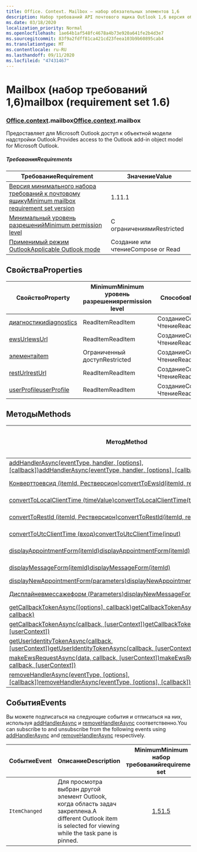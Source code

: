 ```yaml
---
title: Office. Context. Mailbox — набор обязательных элементов 1,6
description: Набор требований API почтового ящика Outlook 1,6 версия объектной модели почтового ящика.
ms.date: 03/18/2020
localization_priority: Normal
ms.openlocfilehash: 1ae64b1af548fc4678a4b73e920a641fe2b4d3e7
ms.sourcegitcommit: 83f9a2fdff81ca421cd23feea103b9b60895cab4
ms.translationtype: MT
ms.contentlocale: ru-RU
ms.lasthandoff: 09/11/2020
ms.locfileid: "47431467"
---
```

# <a name="mailbox-requirement-set-16"></a><span data-ttu-id="eb522-103">Mailbox (набор требований 1,6)</span><span class="sxs-lookup"><span data-stu-id="eb522-103">mailbox (requirement set 1.6)</span></span>

### <a name="officecontextmailbox"></a><span data-ttu-id="eb522-104">[Office](office.md)[.context](office.context.md).mailbox</span><span class="sxs-lookup"><span data-stu-id="eb522-104">[Office](office.md)[.context](office.context.md).mailbox</span></span>

<span data-ttu-id="eb522-105">Предоставляет для Microsoft Outlook доступ к объектной модели надстройки Outlook.</span><span class="sxs-lookup"><span data-stu-id="eb522-105">Provides access to the Outlook add-in object model for Microsoft Outlook.</span></span>

##### <a name="requirements"></a><span data-ttu-id="eb522-106">Требования</span><span class="sxs-lookup"><span data-stu-id="eb522-106">Requirements</span></span>

|<span data-ttu-id="eb522-107">Требование</span><span class="sxs-lookup"><span data-stu-id="eb522-107">Requirement</span></span>| <span data-ttu-id="eb522-108">Значение</span><span class="sxs-lookup"><span data-stu-id="eb522-108">Value</span></span>|
|---|---|
|[<span data-ttu-id="eb522-109">Версия минимального набора требований к почтовому ящику</span><span class="sxs-lookup"><span data-stu-id="eb522-109">Minimum mailbox requirement set version</span></span>](../../requirement-sets/outlook-api-requirement-sets.md)| <span data-ttu-id="eb522-110">1.1</span><span class="sxs-lookup"><span data-stu-id="eb522-110">1.1</span></span>|
|[<span data-ttu-id="eb522-111">Минимальный уровень разрешений</span><span class="sxs-lookup"><span data-stu-id="eb522-111">Minimum permission level</span></span>](../../../outlook/understanding-outlook-add-in-permissions.md)| <span data-ttu-id="eb522-112">С ограничениями</span><span class="sxs-lookup"><span data-stu-id="eb522-112">Restricted</span></span>|
|[<span data-ttu-id="eb522-113">Применимый режим Outlook</span><span class="sxs-lookup"><span data-stu-id="eb522-113">Applicable Outlook mode</span></span>](../../../outlook/outlook-add-ins-overview.md#extension-points)| <span data-ttu-id="eb522-114">Создание или чтение</span><span class="sxs-lookup"><span data-stu-id="eb522-114">Compose or Read</span></span>|

## <a name="properties"></a><span data-ttu-id="eb522-115">Свойства</span><span class="sxs-lookup"><span data-stu-id="eb522-115">Properties</span></span>

| <span data-ttu-id="eb522-116">Свойство</span><span class="sxs-lookup"><span data-stu-id="eb522-116">Property</span></span> | <span data-ttu-id="eb522-117">Minimum</span><span class="sxs-lookup"><span data-stu-id="eb522-117">Minimum</span></span><br><span data-ttu-id="eb522-118">уровень разрешения</span><span class="sxs-lookup"><span data-stu-id="eb522-118">permission level</span></span> | <span data-ttu-id="eb522-119">Способов</span><span class="sxs-lookup"><span data-stu-id="eb522-119">Modes</span></span> | <span data-ttu-id="eb522-120">Тип возвращаемых данных</span><span class="sxs-lookup"><span data-stu-id="eb522-120">Return type</span></span> | <span data-ttu-id="eb522-121">Minimum</span><span class="sxs-lookup"><span data-stu-id="eb522-121">Minimum</span></span><br><span data-ttu-id="eb522-122">набор требований</span><span class="sxs-lookup"><span data-stu-id="eb522-122">requirement set</span></span> |
|---|---|---|---|:---:|
| [<span data-ttu-id="eb522-123">диагностики</span><span class="sxs-lookup"><span data-stu-id="eb522-123">diagnostics</span></span>](/javascript/api/outlook/office.mailbox?view=outlook-js-1.6&preserve-view=true#diagnostics) | <span data-ttu-id="eb522-124">ReadItem</span><span class="sxs-lookup"><span data-stu-id="eb522-124">ReadItem</span></span> | <span data-ttu-id="eb522-125">Создание</span><span class="sxs-lookup"><span data-stu-id="eb522-125">Compose</span></span><br><span data-ttu-id="eb522-126">Чтение</span><span class="sxs-lookup"><span data-stu-id="eb522-126">Read</span></span> | [<span data-ttu-id="eb522-127">Diagnostics</span><span class="sxs-lookup"><span data-stu-id="eb522-127">Diagnostics</span></span>](/javascript/api/outlook/office.diagnostics?view=outlook-js-1.6&preserve-view=true) | [<span data-ttu-id="eb522-128">1.1</span><span class="sxs-lookup"><span data-stu-id="eb522-128">1.1</span></span>](../requirement-set-1.1/outlook-requirement-set-1.1.md) |
| [<span data-ttu-id="eb522-129">ewsUrl</span><span class="sxs-lookup"><span data-stu-id="eb522-129">ewsUrl</span></span>](/javascript/api/outlook/office.mailbox?view=outlook-js-1.6&preserve-view=true#ewsurl) | <span data-ttu-id="eb522-130">ReadItem</span><span class="sxs-lookup"><span data-stu-id="eb522-130">ReadItem</span></span> | <span data-ttu-id="eb522-131">Создание</span><span class="sxs-lookup"><span data-stu-id="eb522-131">Compose</span></span><br><span data-ttu-id="eb522-132">Чтение</span><span class="sxs-lookup"><span data-stu-id="eb522-132">Read</span></span> | <span data-ttu-id="eb522-133">String</span><span class="sxs-lookup"><span data-stu-id="eb522-133">String</span></span> | [<span data-ttu-id="eb522-134">1.1</span><span class="sxs-lookup"><span data-stu-id="eb522-134">1.1</span></span>](../requirement-set-1.1/outlook-requirement-set-1.1.md) |
| [<span data-ttu-id="eb522-135">элемента</span><span class="sxs-lookup"><span data-stu-id="eb522-135">item</span></span>](office.context.mailbox.item.md) | <span data-ttu-id="eb522-136">Ограниченный доступ</span><span class="sxs-lookup"><span data-stu-id="eb522-136">Restricted</span></span> | <span data-ttu-id="eb522-137">Создание</span><span class="sxs-lookup"><span data-stu-id="eb522-137">Compose</span></span><br><span data-ttu-id="eb522-138">Чтение</span><span class="sxs-lookup"><span data-stu-id="eb522-138">Read</span></span> | [<span data-ttu-id="eb522-139">Элемент</span><span class="sxs-lookup"><span data-stu-id="eb522-139">Item</span></span>](/javascript/api/outlook/office.item?view=outlook-js-1.6&preserve-view=true) | [<span data-ttu-id="eb522-140">1.1</span><span class="sxs-lookup"><span data-stu-id="eb522-140">1.1</span></span>](../requirement-set-1.1/outlook-requirement-set-1.1.md) |
| [<span data-ttu-id="eb522-141">restUrl</span><span class="sxs-lookup"><span data-stu-id="eb522-141">restUrl</span></span>](/javascript/api/outlook/office.mailbox?view=outlook-js-1.6&preserve-view=true#resturl) | <span data-ttu-id="eb522-142">ReadItem</span><span class="sxs-lookup"><span data-stu-id="eb522-142">ReadItem</span></span> | <span data-ttu-id="eb522-143">Создание</span><span class="sxs-lookup"><span data-stu-id="eb522-143">Compose</span></span><br><span data-ttu-id="eb522-144">Чтение</span><span class="sxs-lookup"><span data-stu-id="eb522-144">Read</span></span> | <span data-ttu-id="eb522-145">String</span><span class="sxs-lookup"><span data-stu-id="eb522-145">String</span></span> | [<span data-ttu-id="eb522-146">1,5</span><span class="sxs-lookup"><span data-stu-id="eb522-146">1.5</span></span>](../requirement-set-1.5/outlook-requirement-set-1.5.md) |
| [<span data-ttu-id="eb522-147">userProfile</span><span class="sxs-lookup"><span data-stu-id="eb522-147">userProfile</span></span>](/javascript/api/outlook/office.mailbox?view=outlook-js-1.6&preserve-view=true#userprofile) | <span data-ttu-id="eb522-148">ReadItem</span><span class="sxs-lookup"><span data-stu-id="eb522-148">ReadItem</span></span> | <span data-ttu-id="eb522-149">Создание</span><span class="sxs-lookup"><span data-stu-id="eb522-149">Compose</span></span><br><span data-ttu-id="eb522-150">Чтение</span><span class="sxs-lookup"><span data-stu-id="eb522-150">Read</span></span> | [<span data-ttu-id="eb522-151">UserProfile</span><span class="sxs-lookup"><span data-stu-id="eb522-151">UserProfile</span></span>](/javascript/api/outlook/office.userprofile?view=outlook-js-1.6&preserve-view=true) | [<span data-ttu-id="eb522-152">1.1</span><span class="sxs-lookup"><span data-stu-id="eb522-152">1.1</span></span>](../requirement-set-1.1/outlook-requirement-set-1.1.md) |

## <a name="methods"></a><span data-ttu-id="eb522-153">Методы</span><span class="sxs-lookup"><span data-stu-id="eb522-153">Methods</span></span>

| <span data-ttu-id="eb522-154">Метод</span><span class="sxs-lookup"><span data-stu-id="eb522-154">Method</span></span> | <span data-ttu-id="eb522-155">Minimum</span><span class="sxs-lookup"><span data-stu-id="eb522-155">Minimum</span></span><br><span data-ttu-id="eb522-156">уровень разрешения</span><span class="sxs-lookup"><span data-stu-id="eb522-156">permission level</span></span> | <span data-ttu-id="eb522-157">Способов</span><span class="sxs-lookup"><span data-stu-id="eb522-157">Modes</span></span> | <span data-ttu-id="eb522-158">Minimum</span><span class="sxs-lookup"><span data-stu-id="eb522-158">Minimum</span></span><br><span data-ttu-id="eb522-159">набор требований</span><span class="sxs-lookup"><span data-stu-id="eb522-159">requirement set</span></span> |
|---|---|---|:---:|
| <span data-ttu-id="eb522-160">[addHandlerAsync(eventType, handler, [options], [callback])](/javascript/api/outlook/office.mailbox?view=outlook-js-1.6&preserve-view=true#addhandlerasync-eventtype--handler--options--callback-)</span><span class="sxs-lookup"><span data-stu-id="eb522-160">[addHandlerAsync(eventType, handler, [options], [callback])](/javascript/api/outlook/office.mailbox?view=outlook-js-1.6&preserve-view=true#addhandlerasync-eventtype--handler--options--callback-)</span></span> | <span data-ttu-id="eb522-161">ReadItem</span><span class="sxs-lookup"><span data-stu-id="eb522-161">ReadItem</span></span> | <span data-ttu-id="eb522-162">Создание</span><span class="sxs-lookup"><span data-stu-id="eb522-162">Compose</span></span><br><span data-ttu-id="eb522-163">Чтение</span><span class="sxs-lookup"><span data-stu-id="eb522-163">Read</span></span> | [<span data-ttu-id="eb522-164">1,5</span><span class="sxs-lookup"><span data-stu-id="eb522-164">1.5</span></span>](../requirement-set-1.5/outlook-requirement-set-1.5.md) |
| [<span data-ttu-id="eb522-165">Конверттоевсид (itemId, Рестверсион)</span><span class="sxs-lookup"><span data-stu-id="eb522-165">convertToEwsId(itemId, restVersion)</span></span>](/javascript/api/outlook/office.mailbox?view=outlook-js-1.6&preserve-view=true#converttoewsid-itemid--restversion-) | <span data-ttu-id="eb522-166">Ограниченный доступ</span><span class="sxs-lookup"><span data-stu-id="eb522-166">Restricted</span></span> | <span data-ttu-id="eb522-167">Создание</span><span class="sxs-lookup"><span data-stu-id="eb522-167">Compose</span></span><br><span data-ttu-id="eb522-168">Чтение</span><span class="sxs-lookup"><span data-stu-id="eb522-168">Read</span></span> | [<span data-ttu-id="eb522-169">1.3</span><span class="sxs-lookup"><span data-stu-id="eb522-169">1.3</span></span>](../requirement-set-1.3/outlook-requirement-set-1.3.md) |
| [<span data-ttu-id="eb522-170">convertToLocalClientTime (timeValue)</span><span class="sxs-lookup"><span data-stu-id="eb522-170">convertToLocalClientTime(timeValue)</span></span>](/javascript/api/outlook/office.mailbox?view=outlook-js-1.6&preserve-view=true#converttolocalclienttime-timevalue-) | <span data-ttu-id="eb522-171">ReadItem</span><span class="sxs-lookup"><span data-stu-id="eb522-171">ReadItem</span></span> | <span data-ttu-id="eb522-172">Создание</span><span class="sxs-lookup"><span data-stu-id="eb522-172">Compose</span></span><br><span data-ttu-id="eb522-173">Чтение</span><span class="sxs-lookup"><span data-stu-id="eb522-173">Read</span></span> | [<span data-ttu-id="eb522-174">1.1</span><span class="sxs-lookup"><span data-stu-id="eb522-174">1.1</span></span>](../requirement-set-1.1/outlook-requirement-set-1.1.md) |
| [<span data-ttu-id="eb522-175">convertToRestId (itemId, Рестверсион)</span><span class="sxs-lookup"><span data-stu-id="eb522-175">convertToRestId(itemId, restVersion)</span></span>](/javascript/api/outlook/office.mailbox?view=outlook-js-1.6&preserve-view=true#converttorestid-itemid--restversion-) | <span data-ttu-id="eb522-176">Restricted</span><span class="sxs-lookup"><span data-stu-id="eb522-176">Restricted</span></span> | <span data-ttu-id="eb522-177">Создание</span><span class="sxs-lookup"><span data-stu-id="eb522-177">Compose</span></span><br><span data-ttu-id="eb522-178">Чтение</span><span class="sxs-lookup"><span data-stu-id="eb522-178">Read</span></span> | [<span data-ttu-id="eb522-179">1.3</span><span class="sxs-lookup"><span data-stu-id="eb522-179">1.3</span></span>](../requirement-set-1.3/outlook-requirement-set-1.3.md) |
| [<span data-ttu-id="eb522-180">convertToUtcClientTime (вход)</span><span class="sxs-lookup"><span data-stu-id="eb522-180">convertToUtcClientTime(input)</span></span>](/javascript/api/outlook/office.mailbox?view=outlook-js-1.6&preserve-view=true#converttoutcclienttime-input-) | <span data-ttu-id="eb522-181">ReadItem</span><span class="sxs-lookup"><span data-stu-id="eb522-181">ReadItem</span></span> | <span data-ttu-id="eb522-182">Создание</span><span class="sxs-lookup"><span data-stu-id="eb522-182">Compose</span></span><br><span data-ttu-id="eb522-183">Чтение</span><span class="sxs-lookup"><span data-stu-id="eb522-183">Read</span></span> | [<span data-ttu-id="eb522-184">1.1</span><span class="sxs-lookup"><span data-stu-id="eb522-184">1.1</span></span>](../requirement-set-1.1/outlook-requirement-set-1.1.md) |
| [<span data-ttu-id="eb522-185">displayAppointmentForm(itemId)</span><span class="sxs-lookup"><span data-stu-id="eb522-185">displayAppointmentForm(itemId)</span></span>](/javascript/api/outlook/office.mailbox?view=outlook-js-1.6&preserve-view=true#displayappointmentform-itemid-) | <span data-ttu-id="eb522-186">ReadItem</span><span class="sxs-lookup"><span data-stu-id="eb522-186">ReadItem</span></span> | <span data-ttu-id="eb522-187">Создание</span><span class="sxs-lookup"><span data-stu-id="eb522-187">Compose</span></span><br><span data-ttu-id="eb522-188">Чтение</span><span class="sxs-lookup"><span data-stu-id="eb522-188">Read</span></span> | [<span data-ttu-id="eb522-189">1.1</span><span class="sxs-lookup"><span data-stu-id="eb522-189">1.1</span></span>](../requirement-set-1.1/outlook-requirement-set-1.1.md) |
| [<span data-ttu-id="eb522-190">displayMessageForm(itemId)</span><span class="sxs-lookup"><span data-stu-id="eb522-190">displayMessageForm(itemId)</span></span>](/javascript/api/outlook/office.mailbox?view=outlook-js-1.6&preserve-view=true#displaymessageform-itemid-) | <span data-ttu-id="eb522-191">ReadItem</span><span class="sxs-lookup"><span data-stu-id="eb522-191">ReadItem</span></span> | <span data-ttu-id="eb522-192">Создание</span><span class="sxs-lookup"><span data-stu-id="eb522-192">Compose</span></span><br><span data-ttu-id="eb522-193">Чтение</span><span class="sxs-lookup"><span data-stu-id="eb522-193">Read</span></span> | [<span data-ttu-id="eb522-194">1.1</span><span class="sxs-lookup"><span data-stu-id="eb522-194">1.1</span></span>](../requirement-set-1.1/outlook-requirement-set-1.1.md) |
| [<span data-ttu-id="eb522-195">displayNewAppointmentForm(parameters)</span><span class="sxs-lookup"><span data-stu-id="eb522-195">displayNewAppointmentForm(parameters)</span></span>](/javascript/api/outlook/office.mailbox?view=outlook-js-1.6&preserve-view=true#displaynewappointmentform-parameters-) | <span data-ttu-id="eb522-196">ReadItem</span><span class="sxs-lookup"><span data-stu-id="eb522-196">ReadItem</span></span> | <span data-ttu-id="eb522-197">Чтение</span><span class="sxs-lookup"><span data-stu-id="eb522-197">Read</span></span> | [<span data-ttu-id="eb522-198">1.1</span><span class="sxs-lookup"><span data-stu-id="eb522-198">1.1</span></span>](../requirement-set-1.1/outlook-requirement-set-1.1.md) |
| [<span data-ttu-id="eb522-199">Дисплайневмессажеформ (Parameters)</span><span class="sxs-lookup"><span data-stu-id="eb522-199">displayNewMessageForm(parameters)</span></span>](/javascript/api/outlook/office.mailbox?view=outlook-js-1.6&preserve-view=true#displaynewmessageform-parameters-) | <span data-ttu-id="eb522-200">ReadItem</span><span class="sxs-lookup"><span data-stu-id="eb522-200">ReadItem</span></span> | <span data-ttu-id="eb522-201">Создание</span><span class="sxs-lookup"><span data-stu-id="eb522-201">Compose</span></span><br><span data-ttu-id="eb522-202">Чтение</span><span class="sxs-lookup"><span data-stu-id="eb522-202">Read</span></span> | [<span data-ttu-id="eb522-203">1,6</span><span class="sxs-lookup"><span data-stu-id="eb522-203">1.6</span></span>](../requirement-set-1.6/outlook-requirement-set-1.6.md) |
| <span data-ttu-id="eb522-204">[getCallbackTokenAsync([options], callback)](/javascript/api/outlook/office.mailbox?view=outlook-js-1.6&preserve-view=true#getcallbacktokenasync-options--callback-)</span><span class="sxs-lookup"><span data-stu-id="eb522-204">[getCallbackTokenAsync([options], callback)](/javascript/api/outlook/office.mailbox?view=outlook-js-1.6&preserve-view=true#getcallbacktokenasync-options--callback-)</span></span> | <span data-ttu-id="eb522-205">ReadItem</span><span class="sxs-lookup"><span data-stu-id="eb522-205">ReadItem</span></span> | <span data-ttu-id="eb522-206">Создание</span><span class="sxs-lookup"><span data-stu-id="eb522-206">Compose</span></span><br><span data-ttu-id="eb522-207">Чтение</span><span class="sxs-lookup"><span data-stu-id="eb522-207">Read</span></span> | [<span data-ttu-id="eb522-208">1,5</span><span class="sxs-lookup"><span data-stu-id="eb522-208">1.5</span></span>](../requirement-set-1.5/outlook-requirement-set-1.5.md) |
| <span data-ttu-id="eb522-209">[getCallbackTokenAsync(callback, [userContext])](/javascript/api/outlook/office.mailbox?view=outlook-js-1.6&preserve-view=true#getcallbacktokenasync-callback--usercontext-)</span><span class="sxs-lookup"><span data-stu-id="eb522-209">[getCallbackTokenAsync(callback, [userContext])](/javascript/api/outlook/office.mailbox?view=outlook-js-1.6&preserve-view=true#getcallbacktokenasync-callback--usercontext-)</span></span> | <span data-ttu-id="eb522-210">ReadItem</span><span class="sxs-lookup"><span data-stu-id="eb522-210">ReadItem</span></span> | <span data-ttu-id="eb522-211">Создание</span><span class="sxs-lookup"><span data-stu-id="eb522-211">Compose</span></span><br><span data-ttu-id="eb522-212">Чтение</span><span class="sxs-lookup"><span data-stu-id="eb522-212">Read</span></span> | [<span data-ttu-id="eb522-213">1.3</span><span class="sxs-lookup"><span data-stu-id="eb522-213">1.3</span></span>](../requirement-set-1.3/outlook-requirement-set-1.3.md)<br>[<span data-ttu-id="eb522-214">1.1</span><span class="sxs-lookup"><span data-stu-id="eb522-214">1.1</span></span>](../requirement-set-1.1/outlook-requirement-set-1.1.md) |
| <span data-ttu-id="eb522-215">[getUserIdentityTokenAsync(callback, [userContext])](/javascript/api/outlook/office.mailbox?view=outlook-js-1.6&preserve-view=true#getuseridentitytokenasync-callback--usercontext-)</span><span class="sxs-lookup"><span data-stu-id="eb522-215">[getUserIdentityTokenAsync(callback, [userContext])](/javascript/api/outlook/office.mailbox?view=outlook-js-1.6&preserve-view=true#getuseridentitytokenasync-callback--usercontext-)</span></span> | <span data-ttu-id="eb522-216">ReadItem</span><span class="sxs-lookup"><span data-stu-id="eb522-216">ReadItem</span></span> | <span data-ttu-id="eb522-217">Создание</span><span class="sxs-lookup"><span data-stu-id="eb522-217">Compose</span></span><br><span data-ttu-id="eb522-218">Чтение</span><span class="sxs-lookup"><span data-stu-id="eb522-218">Read</span></span> | [<span data-ttu-id="eb522-219">1.1</span><span class="sxs-lookup"><span data-stu-id="eb522-219">1.1</span></span>](../requirement-set-1.1/outlook-requirement-set-1.1.md) |
| <span data-ttu-id="eb522-220">[makeEwsRequestAsync(data, callback, [userContext])](/javascript/api/outlook/office.mailbox?view=outlook-js-1.6&preserve-view=true#makeewsrequestasync-data--callback--usercontext-)</span><span class="sxs-lookup"><span data-stu-id="eb522-220">[makeEwsRequestAsync(data, callback, [userContext])](/javascript/api/outlook/office.mailbox?view=outlook-js-1.6&preserve-view=true#makeewsrequestasync-data--callback--usercontext-)</span></span> | <span data-ttu-id="eb522-221">ReadWriteMailbox</span><span class="sxs-lookup"><span data-stu-id="eb522-221">ReadWriteMailbox</span></span> | <span data-ttu-id="eb522-222">Создание</span><span class="sxs-lookup"><span data-stu-id="eb522-222">Compose</span></span><br><span data-ttu-id="eb522-223">Чтение</span><span class="sxs-lookup"><span data-stu-id="eb522-223">Read</span></span> | [<span data-ttu-id="eb522-224">1.1</span><span class="sxs-lookup"><span data-stu-id="eb522-224">1.1</span></span>](../requirement-set-1.1/outlook-requirement-set-1.1.md) |
| <span data-ttu-id="eb522-225">[removeHandlerAsync(eventType, [options], [callback])](/javascript/api/outlook/office.mailbox?view=outlook-js-1.6&preserve-view=true#removehandlerasync-eventtype--options--callback-)</span><span class="sxs-lookup"><span data-stu-id="eb522-225">[removeHandlerAsync(eventType, [options], [callback])](/javascript/api/outlook/office.mailbox?view=outlook-js-1.6&preserve-view=true#removehandlerasync-eventtype--options--callback-)</span></span> | <span data-ttu-id="eb522-226">ReadItem</span><span class="sxs-lookup"><span data-stu-id="eb522-226">ReadItem</span></span> | <span data-ttu-id="eb522-227">Создание</span><span class="sxs-lookup"><span data-stu-id="eb522-227">Compose</span></span><br><span data-ttu-id="eb522-228">Чтение</span><span class="sxs-lookup"><span data-stu-id="eb522-228">Read</span></span> | [<span data-ttu-id="eb522-229">1,5</span><span class="sxs-lookup"><span data-stu-id="eb522-229">1.5</span></span>](../requirement-set-1.5/outlook-requirement-set-1.5.md) |

## <a name="events"></a><span data-ttu-id="eb522-230">События</span><span class="sxs-lookup"><span data-stu-id="eb522-230">Events</span></span>

<span data-ttu-id="eb522-231">Вы можете подписаться на следующие события и отписаться на них, используя [addHandlerAsync](/javascript/api/outlook/office.mailbox?view=outlook-js-1.6&preserve-view=true#addhandlerasync-eventtype--handler--options--callback-) и [removeHandlerAsync](/javascript/api/outlook/office.mailbox?view=outlook-js-1.6&preserve-view=true#removehandlerasync-eventtype--options--callback-) соответственно.</span><span class="sxs-lookup"><span data-stu-id="eb522-231">You can subscribe to and unsubscribe from the following events using [addHandlerAsync](/javascript/api/outlook/office.mailbox?view=outlook-js-1.6&preserve-view=true#addhandlerasync-eventtype--handler--options--callback-) and [removeHandlerAsync](/javascript/api/outlook/office.mailbox?view=outlook-js-1.6&preserve-view=true#removehandlerasync-eventtype--options--callback-) respectively.</span></span>

| <span data-ttu-id="eb522-232">Событие</span><span class="sxs-lookup"><span data-stu-id="eb522-232">Event</span></span> | <span data-ttu-id="eb522-233">Описание</span><span class="sxs-lookup"><span data-stu-id="eb522-233">Description</span></span> | <span data-ttu-id="eb522-234">Minimum</span><span class="sxs-lookup"><span data-stu-id="eb522-234">Minimum</span></span><br><span data-ttu-id="eb522-235">набор требований</span><span class="sxs-lookup"><span data-stu-id="eb522-235">requirement set</span></span> |
|---|---|:---:|
|`ItemChanged`| <span data-ttu-id="eb522-236">Для просмотра выбран другой элемент Outlook, когда область задач закреплена.</span><span class="sxs-lookup"><span data-stu-id="eb522-236">A different Outlook item is selected for viewing while the task pane is pinned.</span></span> | [<span data-ttu-id="eb522-237">1,5</span><span class="sxs-lookup"><span data-stu-id="eb522-237">1.5</span></span>](../requirement-set-1.5/outlook-requirement-set-1.5.md) |
